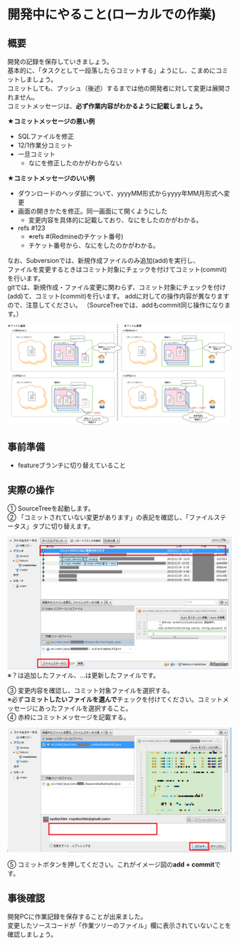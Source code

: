 # 開発中にやること(ローカルでの作業)

## 概要

開発の記録を保存していきましょう。  
基本的に、「タスクとして一段落したらコミットする」ようにし、こまめにコミットしましょう。  
コミットしても、プッシュ（後述）するまでは他の開発者に対して変更は展開されません。  
コミットメッセージは、**必ず作業内容がわかるように記載しましょう。**  
  
**★コミットメッセージの悪い例**

- SQLファイルを修正
- 12/1作業分コミット
- 一旦コミット
  + なにを修正したのかがわからない

**★コミットメッセージのいい例**

- ダウンロードのヘッダ部について、yyyyMM形式からyyyy年MM月形式へ変更
- 画面の開きかたを修正。同一画面にて開くようにした
  + 変更内容を具体的に記載しており、なにをしたのかがわかる。
- refs #123
  + ※refs #(Redmineのチケット番号)
  + チケット番号から、なにをしたのかがわかる。
  
  
なお、Subversionでは、新規作成ファイルのみ追加(add)を実行し、  
ファイルを変更するときはコミット対象にチェックを付けてコミット(commit)を行います。  
gitでは、新規作成・ファイル変更に関わらず、コミット対象にチェックを付け(add)て、コミット(commit)を行います。
addに対しての操作内容が異なりますので、注意してください。
（SourceTreeでは、addもcommit同じ操作になります。）

![commit](../img/commit.png)


## 事前準備

- featureブランチに切り替えていること

## 実際の操作

① SourceTreeを起動します。  
② 「コミットされていない変更があります」の表記を確認し、「ファイルステータス」タブに切り替えます。

<img src="../img/sourcetree_commit1.png" width="600px">
※？は追加したファイル、…は更新したファイルです。  
  
③ 変更内容を確認し、コミット対象ファイルを選択する。  
※必ず**コミットしたいファイルを選んで**チェックを付けてください。コミットメッセージにあったファイルを選択すること。  
④ 赤枠にコミットメッセージを記載する。  

<img src="../img/sourcetree_commit2.png" width="600px">

⑤ コミットボタンを押してください。これがイメージ図の**add + commit**です。  

## 事後確認

開発PCに作業記録を保存することが出来ました。  
変更したソースコードが「作業ツリーのファイル」欄に表示されていないことを確認しましょう。
